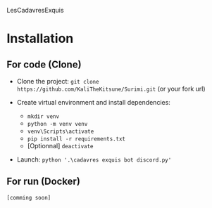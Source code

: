 LesCadavresExquis
# Installation

## For code (Clone)

- Clone the project: 
    ```git clone https://github.com/KaliTheKitsune/Surimi.git``` (or your fork url)

- Create virtual environment and install dependencies:

    - ```mkdir venv```
    - ```python -m venv venv```
    - ```venv\Scripts\activate```
    - ```pip install -r requirements.txt```
    - [Optionnal] ```deactivate```

- Launch: 
    `python '.\cadavres exquis bot discord.py'`

## For run (Docker)
    [comming soon]
